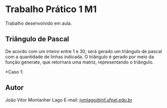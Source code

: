 # Trabalho Prático 1 M1

Trabalho desenvolvido em aula.

## Triângulo de Pascal

De acordo com um inteiro entre 1 e 30, será gerado um triângulo de pascal com a quantidade de linhas indicada.
O triângulo é gerado por meio da função generate, que retornará uma matriz, representando o triângulo.

*Caso 1:


## Autor

João Vitor Montanher Lago
E-mail: jvmlago@inf.ufpel.edu.br
